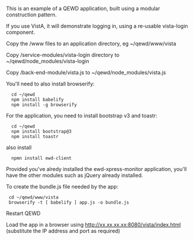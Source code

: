 This is an example of a QEWD application, built using a modular construction pattern.

If you use VistA, it will demonstrate logging in, using a re-usable vista-login component.

Copy the /www files to an application directory, eg ~/qewd/www/vista

Copy /service-modules/vista-login directory to ~/qewd/node_modules/vista-login

Copy /back-end-module/vista.js to ~/qewd/node_modules/vista.js

You'll need to also install browserify:

      cd ~/qewd
      npm install babelify
      npm install -g browserify

For the application, you need to install bootstrap v3 and toastr:

      cd ~/qewd
      npm install bootstrap@3
      npm install toastr

also install

      npmn install ewd-client

Provided you've alredy installed the ewd-xpress-monitor application, you'll have the other modules 
such as jQuery already installed.

To create the bundle.js file needed by the app:

     cd ~/qewd/www/vista
     browserify -t [ babelify ] app.js -o bundle.js

Restart QEWD

Load the app in a browser using http://xx.xx.xx.xx:8080/vista/index.html
(substitute the IP address and port as required)
